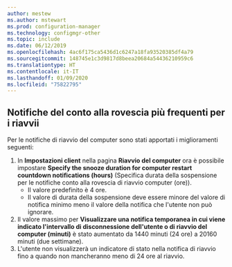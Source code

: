 ```yaml
---
author: mestew
ms.author: mstewart
ms.prod: configuration-manager
ms.technology: configmgr-other
ms.topic: include
ms.date: 06/12/2019
ms.openlocfilehash: 4ac6f175ca5436d1c6247a18fa93520385df4a79
ms.sourcegitcommit: 148745e1c3d9817d8beea20684a54436210959c6
ms.translationtype: HT
ms.contentlocale: it-IT
ms.lasthandoff: 01/09/2020
ms.locfileid: "75822795"
---
```

## <a name="more-frequent-countdown-notifications-for-restarts"></a>Notifiche del conto alla rovescia più frequenti per i riavvii
<!--3976435-->
Per le notifiche di riavvio del computer sono stati apportati i miglioramenti seguenti:

1. In **Impostazioni client** nella pagina **Riavvio del computer** ora è possibile impostare **Specify the snooze duration for computer restart countdown notifications (hours)** (Specifica durata della sospensione per le notifiche conto alla rovescia di riavvio computer (ore)).
     - Il valore predefinito è 4 ore.
     - Il valore di durata della sospensione deve essere minore del valore di notifica minimo meno il valore della notifica che l'utente non può ignorare.
2. Il valore massimo per **Visualizzare una notifica temporanea in cui viene indicato l'intervallo di disconnessione dell'utente o di riavvio del computer (minuti)** è stato aumentato da 1440 minuti (24 ore) a 20160 minuti (due settimane).
3. L'utente non visualizzerà un indicatore di stato nella notifica di riavvio fino a quando non mancheranno meno di 24 ore al riavvio.
